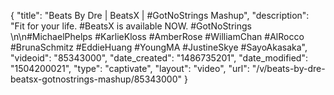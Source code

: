 {
    "title": "Beats By Dre | BeatsX | #GotNoStrings Mashup",
    "description": "Fit for your life. #BeatsX is available NOW. #GotNoStrings \n\n#MichaelPhelps #KarlieKloss #AmberRose #WilliamChan #AlRocco #BrunaSchmitz #EddieHuang  #YoungMA #JustineSkye  #SayoAkasaka",
    "videoid": "85343000",
    "date_created": "1486735201",
    "date_modified": "1504200021",
    "type": "captivate",
    "layout": "video",
    "url": "\/v\/beats-by-dre-beatsx-gotnostrings-mashup\/85343000"
}
